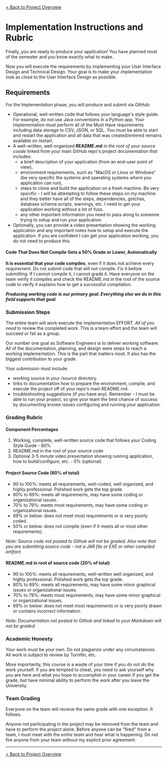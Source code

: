 [< Back to Project Overview](README.md#implementation)

# Implementation Instructions and Rubric

Finally, you are ready to produce your application! You have planned most of the semester and you know exactly what to make.

Now you will execute the requirements by implementing your User Interface Design and Technical Design. Your goal is to make your implementation look as close to the User Interface Design as possible.

## Requirements

For the Implementation phase, you will produce and submit via GitHub:

- Operational, well-written code that follows your language's style guide. For example, do not use Java conventions in a Python app. Your implementation must perform all of the Must Have requirements including data storage to CSV, JSON, or SQL. You must be able to start and restart the application and all data that was created/entered remains available on restart.
- A well-written, well-organized  **README.md** *in the root of your source coode* linked from your main GitHub repo's project documentation that includes:
   - a brief description of your application (from an end-user point of view),
   - environment requirements, such as "MacOS or Linux or Windows" (be very specific the systems and operating systems where you application can run),
   - steps to clone and build the application on a fresh machine. Be very specific - I will be attempting to follow these steps on my machine and they better have all of the steps, dependencies, gotchas, database schema scripts, warnings, etc. I need to get your application working without a lot of fuss.
   - any other important information you need to pass along to someone trying to setup and run your application.
- Optionally, you can provide a video presentation showing the working application and any important notes how to setup and execute the application. If you are confident I can get your application working, you do not need to produce this.

#### Code That Does Not Compile Gets a 50% Grade or Lower, Automatically

**It is essential that your code compiles**, even if it does not achieve every requirement. Do not submit code that will not compile. Fix it before submitting. If I cannot compile it, I cannot grade it. Have everyone on the team verify it compiles and check the README.md in the root of the source code to verify it explains how to get a successful compilation.

***Producing working code is our primary goal. Everything else we do in this field supports that goal.***

### Submission Steps

The entire team will work execute the implementation EFFORT. *All of you need* to review the completed work. This is a team effort and the team will succeed or fail as a group.

Our number one goal as Software Engineers is to deliver working software. All of the documentation, planning, and design were steps to reach a working implementation. This is the part that matters most. It also has the biggest contribution to your grade.

Your submission must include:

- working source in your /source directory.
- links to documentation how to prepare the environment, compile, and execute the project off of your repo's main README.md.
- troubleshooting suggestions (if you have any). Remember - I must be able to run your project, so give your team the best chance of success by documenting known issues configuring and running your application.

### Grading Rubric

#### Component Percentages

1.  Working, complete, well-written source code that follows your Coding Style Guide - 80%
2.  README.md in the root of your source code
3.  Optional 3-5 minute video presentation showing running application, how to build/configure, etc. - 0% (optional)

#### Project Source Code (80% of total)

-  90 to 100%: meets all requirements, well-coded, well organized, and highly professional. Polished work gets the top grade.
-  80% to 89%: meets all requirements, may have some coding or organizational issues.
-  70% to 79%: meets most requirements, may have some coding or organizational issues.
-  69% or below: does not meet most requirements or is very poorly coded.
-  50% or below: does not compile (even if it meets all or most other requirements).

*Note: Source code not posted to Github will not be graded. Also note that you are submitting source code - not a JAR file or EXE or other compiled artifact.*

#### README.md in root of source code (20% of total)

-  90 to 100%: meets all requirements, well-written well organized, and highly professional. Polished work gets the top grade.
-  80% to 89%: meets all requirements, may have some minor graphical issues or organizational issues.
-  70% to 79%: meets most requirements, may have some minor graphical or organizational issues.
-  69% or below: does not meet most requirements or is very poorly drawn or contains incorrect information.

*Note: Documentation not posted to Github and linked to your Markdown will not be graded.*

### Academic Honesty

Your work must be your own. Do not plagiarize under any circumstances. All work is subject to review by TurnItIn, etc.

More importantly, this course is a waste of your time if you do not do the work yourself. If you are tempted to cheat, you need to ask yourself why you are here and what you hope to accomplish in your career if you get the grade, but have minimal ability to perform the work after you leave the University.

### Team Grading

Everyone on the team will receive the same grade with one exception. It follows.

Anyone not participating in the project may be removed from the team and have to perform the project alone. Before anyone can be "fired" from a team, I must meet with the *entire team* and hear what is happening. Do not fire anyone from your team without my explicit prior agreement.

---

[< Back to Project Overview](README.md#implementation)

